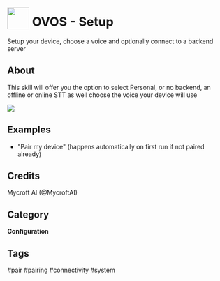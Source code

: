 # <img src='https://raw.githack.com/FortAwesome/Font-Awesome/master/svgs/solid/handshake.svg' card_color='#22a7f0' width='50' height='50' style='vertical-align:bottom'/> OVOS - Setup

Setup your device, choose a voice and optionally connect to a backend server


## About 

This skill will offer you the option to select Personal, or no backend, an offline or online STT as well choose the voice your device will use


![](./pairing.gif)

## Examples 
* "Pair my device" (happens automatically on first run if not paired already)

## Credits 
Mycroft AI (@MycroftAI)

## Category
**Configuration**

## Tags
#pair
#pairing
#connectivity
#system
